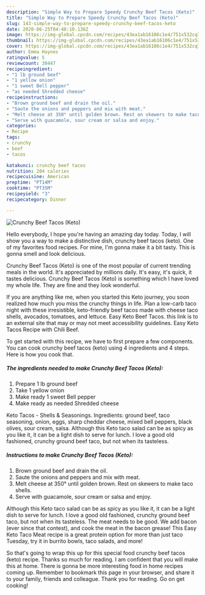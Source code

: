 ```yaml
---
description: "Simple Way to Prepare Speedy Crunchy Beef Tacos (Keto)"
title: "Simple Way to Prepare Speedy Crunchy Beef Tacos (Keto)"
slug: 143-simple-way-to-prepare-speedy-crunchy-beef-tacos-keto
date: 2020-06-25T04:48:10.136Z
image: https://img-global.cpcdn.com/recipes/43ea1ab16106c1e4/751x532cq70/crunchy-beef-tacos-keto-recipe-main-photo.jpg
thumbnail: https://img-global.cpcdn.com/recipes/43ea1ab16106c1e4/751x532cq70/crunchy-beef-tacos-keto-recipe-main-photo.jpg
cover: https://img-global.cpcdn.com/recipes/43ea1ab16106c1e4/751x532cq70/crunchy-beef-tacos-keto-recipe-main-photo.jpg
author: Emma Haynes
ratingvalue: 5
reviewcount: 30447
recipeingredient:
- "1 lb ground beef"
- "1 yellow onion"
- "1 sweet Bell pepper"
- "as needed Shredded cheese"
recipeinstructions:
- "Brown ground beef and drain the oil."
- "Saute the onions and peppers and mix with meat."
- "Melt cheese at 350° until golden brown. Rest on skewers to make taco shells."
- "Serve with guacamole, sour cream or salsa and enjoy."
categories:
- Recipe
tags:
- crunchy
- beef
- tacos

katakunci: crunchy beef tacos 
nutrition: 204 calories
recipecuisine: American
preptime: "PT14M"
cooktime: "PT35M"
recipeyield: "3"
recipecategory: Dinner

---
```



![Crunchy Beef Tacos (Keto)](https://img-global.cpcdn.com/recipes/43ea1ab16106c1e4/751x532cq70/crunchy-beef-tacos-keto-recipe-main-photo.jpg)

Hello everybody, I hope you're having an amazing day today. Today, I will show you a way to make a distinctive dish, crunchy beef tacos (keto). One of my favorites food recipes. For mine, I'm gonna make it a bit tasty. This is gonna smell and look delicious.

Crunchy Beef Tacos (Keto) is one of the most popular of current trending meals in the world. It's appreciated by millions daily. It's easy, it's quick, it tastes delicious. Crunchy Beef Tacos (Keto) is something which I have loved my whole life. They are fine and they look wonderful.

If you are anything like me, when you started this Keto journey, you soon realized how much you miss the crunchy things in life. Plan a low-carb taco night with these irresistible, keto-friendly beef tacos made with cheese taco shells, avocados, tomatoes, and lettuce. Easy Keto Beef Tacos. this link is to an external site that may or may not meet accessibility guidelines. Easy Keto Tacos Recipe with Chili Beef.


To get started with this recipe, we have to first prepare a few components. You can cook crunchy beef tacos (keto) using 4 ingredients and 4 steps. Here is how you cook that.

<!--inarticleads1-->

##### The ingredients needed to make Crunchy Beef Tacos (Keto):

1. Prepare 1 lb ground beef
1. Take 1 yellow onion
1. Make ready 1 sweet Bell pepper
1. Make ready as needed Shredded cheese


Keto Tacos - Shells &amp; Seasonings. Ingredients: ground beef, taco seasoning, onion, eggs, sharp cheddar cheese, mixed bell peppers, black olives, sour cream, salsa. Although this Keto taco salad can be as spicy as you like it, it can be a light dish to serve for lunch. I love a good old fashioned, crunchy ground beef taco, but not when its tasteless. 

<!--inarticleads2-->

##### Instructions to make Crunchy Beef Tacos (Keto):

1. Brown ground beef and drain the oil.
1. Saute the onions and peppers and mix with meat.
1. Melt cheese at 350° until golden brown. Rest on skewers to make taco shells.
1. Serve with guacamole, sour cream or salsa and enjoy.


Although this Keto taco salad can be as spicy as you like it, it can be a light dish to serve for lunch. I love a good old fashioned, crunchy ground beef taco, but not when its tasteless. The meat needs to be good. We add bacon (ever since that contest), and cook the meat in the bacon grease! This Easy Keto Taco Meat recipe is a great protein option for more than just taco Tuesday, try it in burrito bowls, taco salads, and more! 

So that's going to wrap this up for this special food crunchy beef tacos (keto) recipe. Thanks so much for reading. I am confident that you will make this at home. There is gonna be more interesting food in home recipes coming up. Remember to bookmark this page in your browser, and share it to your family, friends and colleague. Thank you for reading. Go on get cooking!
